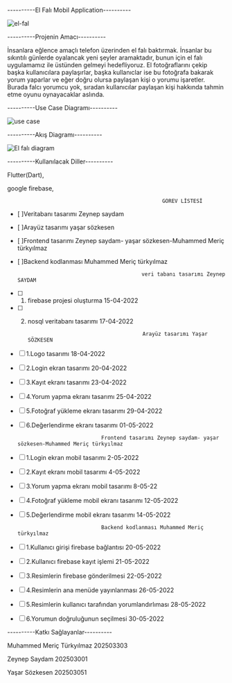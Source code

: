 ----------El Falı Mobil Application----------

![el-fal](https://user-images.githubusercontent.com/63651151/158247276-2e9ec9bf-3e63-43fa-8922-f30bd7a0c754.jpg)



----------Projenin Amacı----------

İnsanlara eğlence amaçlı telefon üzerinden el falı baktırmak. İnsanlar bu sıkıntılı günlerde oyalancak yeni şeyler aramaktadır, bunun için el falı uygulamamız ile üstünden gelmeyi hedefliyoruz. El fotoğraflarını çekip başka kullanıcılara paylaşırlar, başka kullanıclar ise bu fotoğrafa bakarak yorum yaparlar ve eğer doğru olursa paylaşan kişi o yorumu işaretler. Burada falcı yorumcu yok, sıradan kullanıcılar paylaşan kişi hakkında tahmin etme oyunu oynayacaklar aslında.


----------Use Case Diagramı----------


![use case](https://user-images.githubusercontent.com/63651151/160461792-0cbb38a4-a2d0-4ead-b62a-fa58e74cf6dd.png)


----------Akış Diagramı----------


![El falı diagram](https://user-images.githubusercontent.com/63651151/158247338-cfe14c08-93db-41d6-b2de-4141b9025995.png)





----------Kullanılacak Diller----------


Flutter(Dart),

google firebase,


                                                      GÖREV LİSTESİ
- [ ]Veritabanı tasarımı Zeynep saydam
- [ ]Arayüz tasarımı yaşar sözkesen
- [ ]Frontend tasarımı Zeynep saydam- yaşar sözkesen-Muhammed Meriç türkyılmaz
- [ ]Backend kodlanması Muhammed Meriç türkyılmaz

                                              veri tabanı tasarımı Zeynep SAYDAM                             
- [ ] 1. firebase projesi oluşturma                      15-04-2022
- [ ] 2. nosql veritabanı tasarımı                       17-04-2022

                                              Arayüz tasarımı Yaşar SÖZKESEN                          
- [ ] 1.Logo tasarımı                                    18-04-2022
- [ ] 2.Login ekran tasarımı 	                           20-04-2022
- [ ] 3.Kayıt ekranı tasarımı 	                         23-04-2022
- [ ] 4.Yorum yapma ekranı tasarımı	                     25-04-2022	
- [ ] 5.Fotoğraf yükleme ekranı tasarımı	               29-04-2022
- [ ] 6.Değerlendirme ekranı tasarımı                    01-05-2022


                                 Frontend tasarımı Zeynep saydam- yaşar sözkesen-Muhammed Meriç türkyılmaz
- [ ] 1.Login ekran mobil tasarımı                       2-05-2022
- [ ] 2.Kayıt ekranı mobil tasarımı 4-05-2022
- [ ] 3.Yorum yapma ekranı mobil tasarımı 8-05-22
- [ ] 4.Fotoğraf yükleme mobil ekranı tasarımı 12-05-2022
- [ ] 5.Değerlendirme mobil ekranı tasarımı	14-05-2022



                                 Backend kodlanması Muhammed Meriç türkyılmaz
- [ ] 1.Kullanıcı girişi firebase bağlantısı 20-05-2022
- [ ] 2.Kullanıcı firebase kayıt işlemi 21-05-2022
- [ ] 3.Resimlerin firebase gönderilmesi 22-05-2022
- [ ] 4.Resimlerin ana menüde yayınlanması 26-05-2022 
- [ ] 5.Resimlerin kullanıcı tarafından yorumlandırlıması 28-05-2022
- [ ] 6.Yorumun doğruluğunun seçilmesi 30-05-2022







----------Katkı Sağlayanlar----------


Muhammed Meriç Türkyılmaz 202503303

Zeynep Saydam 202503001

Yaşar Sözkesen 202503051

